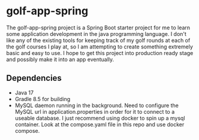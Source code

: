 # golf-app-spring

The golf-app-spring project is a Spring Boot starter project for me to learn some application development in the java programming language. 
I don't like any of the existing tools for keeping track of my golf rounds at each of the golf courses I play at, so I am attempting to create something extremely basic and easy to use.
I hope to get this project into production ready stage and possibly make it into an app eventually.

## Dependencies
* Java 17
* Gradle 8.5 for building
* MySQL daemon running in the background. Need to configure the MySQL url in application.properties in order for it to connect to a useable database.
I just recommend using docker to spin up a mysql container. Look at the compose.yaml file in this repo and use docker compose.
